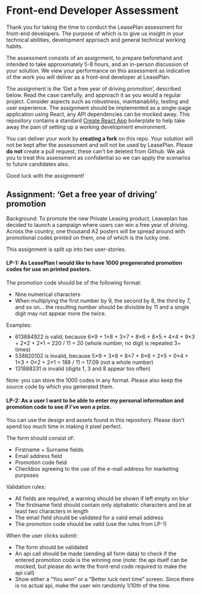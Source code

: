 # Front-end Developer Assessment #

Thank you for taking the time to conduct the LeasePlan assessment for front-end developers. The purpose of which is to give us insight in your technical abilities, development approach and general technical working habits.

The assessment consists of an assignment, to prepare beforehand and intended to take approximately 5-8 hours, and an in-person discussion of your solution. We view your performance on this assessment as indicative of the work you will deliver as a front-end developer at LeasePlan.

The assignment is the ‘Get a free year of driving promotion’, described below. Read the case carefully, and approach it as you would a regular project. Consider aspects such as robustness, maintainability, testing and user experience. The assignment should be implemented as a single-page application using React, any API dependencies can be mocked away.
This repository contains a standard [Create React App](https://github.com/facebookincubator/create-react-app/blob/master/packages/react-scripts/template/README.md) boilerplate to help take away the pain of setting up a working development environment.

You can deliver your work by **creating a fork** on this repo. Your solution will not be kept after the assessment and will not be used by LeasePlan. Please **do not** create a pull request, these can't be deleted from Github. We ask you to treat this assessment as confidential so we can apply the scenarios to future candidates also. 

Good luck with the assignment!

## Assignment: ‘Get a free year of driving’ promotion

Background: To promote the new Private Leasing product, Leaseplan has decided to launch a campaign where users can win a free year of driving. Across the country, one thousand A2 posters will be spread around with promotional codes printed on them, one of which is the lucky one.

This assignment is split up into two user-stories.

#### LP-1: As LeasePlan I would like to have 1000 pregenerated promotion codes for use on printed posters.

The promotion code should be of the following format:

* Nine numerical characters
* When multiplying the first number by 9, the second by 8, the third by 7, and so on... the resulting number should be divisible by 11 and a single digit may not appear more the twice.

Examples:
* 613884922 is valid, because 6&times;9 + 1&times;8 + 3&times;7 + 8&times;6 + 8&times;5 + 4&times;4 + 9&times;3 + 2&times;2 + 2&times;1 = 220 / 11 = 20 (whole number, no digit is repeated 3+ times)
* 538820102 is invalid, because 5&times;9 + 3&times;8 + 8&times;7 + 8&times;6 + 2&times;5 + 0&times;4 + 1&times;3 + 0&times;2 + 2&times;1 = 188 / 11 = 17.09 (not a whole number)
* 131888331 is invalid (digits 1, 3 and 8 appear too often)

Note: you can store the 1000 codes in any format. Please also keep the source code by which you generated them.

#### LP-2: As a user I want to be able to enter my personal information and promotion code to see if I've won a prize.

You can use the design and assets found in this repository. Please don’t spend too much time in making it pixel perfect.

The form should consist of:
* Firstname + Surname fields
* Email address field
* Promotion code field
* Checkbox agreeing to the use of the e-mail address for marketing purposes

Validation rules:
* All fields are required, a warning should be shown if left empty on blur
* The firstname field should contain only alphabetic characters and be at least two characters in length
* The email field should be validated for a valid email address
* The promotion code should be valid (use the rules from LP-1)

When the user clicks submit:
* The form should be validated
* An api call should be made (sending all form data) to check if the entered promotion code is the winning one (note: the api itself can be mocked, but please do write the front-end code required to make the api call)
* Show either a “You won” or a “Better luck next time” screen. Since there is no actual api, make the user win randomly 1/10th of the time.
